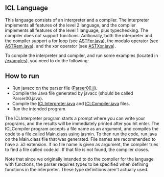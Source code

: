 ## ICL Language
This language consists of an interpreter and a compiler.
The interpreter implements all features of the level 2 language, and the compiler implements all features of the level 1 language, plus typechecking. The compiler does not support functions. Aditionally, both the interpreter and the compiler support a for loop (see [ASTFor.java](https://github.com/dg-Pereira/ICL/blob/main/ast/ASTFor.java)), the modulo operator (see [ASTRem.java](https://github.com/dg-Pereira/ICL/blob/main/ast/ASTRem.java)), and the xor operator (see [ASTXor.java](https://github.com/dg-Pereira/ICL/blob/main/ast/ASTXor.java)).

To compile the interpreter and compiler, and run some examples (located in [/examples](https://github.com/dg-Pereira/ICL/tree/main/examples)), you need to do the following:

## How to run
 - Run javacc on the parser file ([Parser00.jj](https://github.com/dg-Pereira/ICL/blob/main/Parser00.jj)). 
 - Compile the Java file generated by javacc (should be called Parser00.java).
 - Compile the [ICLInterpreter.java](https://github.com/dg-Pereira/ICL/blob/main/ICLInterpreter.java) and [ICLCompiler.java](https://github.com/dg-Pereira/ICL/blob/main/ICLCompiler.java) files.
 - Run the intended program.

The ICLInterpreter program starts a prompt where you can write your programs, and the results will be immediately printed after you hit enter.
The ICLCompiler program accepts a file name as an argument, and compiles the code to a file called Main.class using jasmin. To then run the code, run java on the Main.class file that was generated. File names are recommended to have a .icl extension. If no file name is given as argument, the compiler tries to find a file called code.icl. If that file is not found, the compiler closes.

Note that since we originally intended to do the compiler for the language with functions, the parser requires types to be specified when defining functions in the interpreter. These type definitions aren't actually used.
